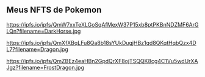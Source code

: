 ## Meus NFTS de Pokemon ##

https://ipfs.io/ipfs/QmW7xxTeXLGoSqAfMexW37P15xb8ptPKBnNDZMF6ArGLQn?filename=DarkHorse.jpg

https://ipfs.io/ipfs/QmXfXBqLFu8Qa8b18sYUkDugjHBz1qd8QKqtHqbQzx4DL7?filename=Dragon.jpg

https://ipfs.io/ipfs/QmZBEz4eaHBn2GpdQrXF8ojTSQQK8cg4C1Vu5wdUrXAJgz?filename=FrostDragon.jpg
